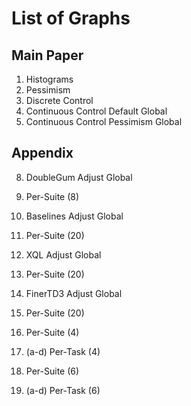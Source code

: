 # List of Graphs

## Main Paper

1. Histograms
2. Pessimism
3. Discrete Control
4. Continuous Control Default Global
5. Continuous Control Pessimism Global

## Appendix 

8. DoubleGum Adjust Global
9. Per-Suite (8)


10. Baselines Adjust Global
11. Per-Suite (20)


12. XQL Adjust Global
13. Per-Suite (20)
14. FinerTD3 Adjust Global
15. Per-Suite (20)


16. Per-Suite (4)
17. (a-d) Per-Task (4)


18. Per-Suite (6)
19. (a-d) Per-Task (6)
